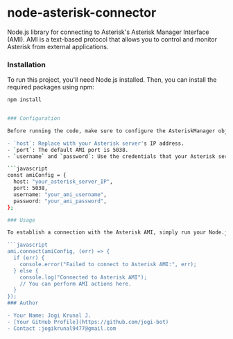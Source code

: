 # node-asterisk-connector
Node.js library for connecting to Asterisk's Asterisk Manager Interface (AMI). AMI is a text-based protocol that allows you to control and monitor Asterisk from external applications.
### Installation

To run this project, you'll need Node.js installed. Then, you can install the required packages using npm:

```bash
npm install


### Configuration

Before running the code, make sure to configure the AsteriskManager object in your code by providing the necessary connection details. Here's how to set up the `amiConfig` object:

- `host`: Replace with your Asterisk server's IP address.
- `port`: The default AMI port is 5038.
- `username` and `password`: Use the credentials that your Asterisk server requires for AMI access.

```javascript
const amiConfig = {
  host: "your_asterisk_server_IP",
  port: 5038,
  username: "your_ami_username",
  password: "your_ami_password",
};

### Usage

To establish a connection with the Asterisk AMI, simply run your Node.js script. Here's how you can initiate the connection:

```javascript
ami.connect(amiConfig, (err) => {
  if (err) {
    console.error("Failed to connect to Asterisk AMI:", err);
  } else {
    console.log("Connected to Asterisk AMI");
    // You can perform AMI actions here.
  }
});
### Author

- Your Name: Jogi Krunal J.
- [Your GitHub Profile](https://github.com/jogi-bot)
- Contact :jogikrunal9477@gmail.com


